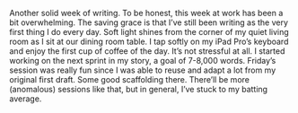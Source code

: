 Another solid week of writing. To be honest, this week at work has been a bit overwhelming. The saving grace is that I’ve still been writing as the very first thing I do every day. Soft light shines from the corner of my quiet living room as I sit at our dining room table. I tap softly on my iPad Pro’s keyboard and enjoy the first cup of coffee of the day. It’s not stressful at all. I started working on the next sprint in my story, a goal of 7-8,000 words. Friday’s session was really fun since I was able to reuse and adapt a lot from my original first draft. Some good scaffolding there. There’ll be more (anomalous) sessions like that, but in general, I’ve stuck to my batting average.